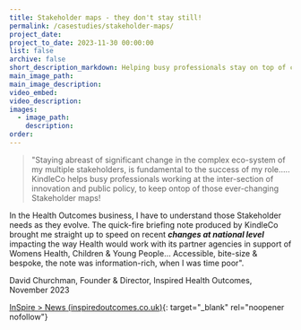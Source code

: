 ```yaml
---
title: Stakeholder maps - they don't stay still!
permalink: /casestudies/stakeholder-maps/
project_date:
project_to_date: 2023-11-30 00:00:00
list: false
archive: false
short_description_markdown: Helping busy professionals stay on top of change and the 'big picture'
main_image_path:
main_image_description:
video_embed:
video_description:
images:
  - image_path:
    description:
order:
---
```

> "Staying abreast of significant change in the complex eco-system of my multiple stakeholders, is fundamental to the success of my role….. KindleCo helps busy professionals working at the inter-section of innovation and public policy, to keep ontop of those ever-changing Stakeholder maps!

In the Health Outcomes business, I have to understand those Stakeholder needs as they evolve. The quick-fire briefing note produced by KindleCo brought me straight up to speed on recent ***changes at national level*** impacting the way Health would work with its partner agencies in support of Womens Health, Children & Young People… Accessible, bite-size & bespoke, the note was information-rich, when I was time poor".

David Churchman, Founder & Director, Inspired Health Outcomes, November 2023

[InSpire &gt; News (inspiredoutcomes.co.uk)](https://www.inspiredoutcomes.co.uk/news){: target="_blank" rel="noopener nofollow"}